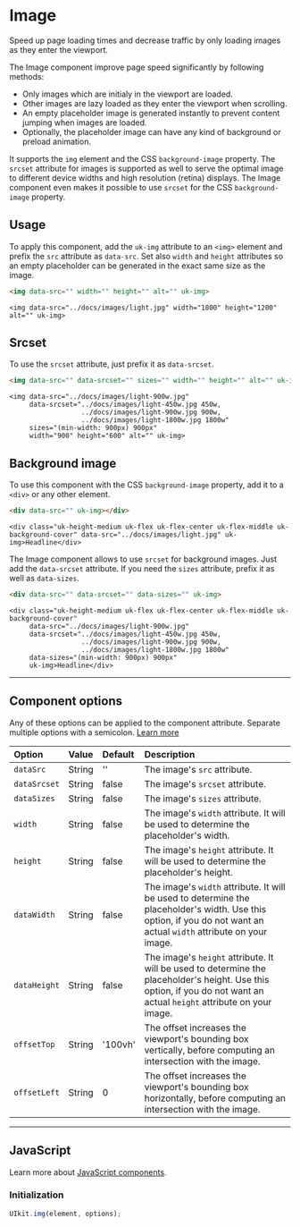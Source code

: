 # Image

<p class="uk-text-lead">Speed up page loading times and decrease traffic by only loading images as they enter the viewport.</p>

The Image component improve page speed significantly by following methods:

- Only images which are initialy in the viewport are loaded.
- Other images are lazy loaded as they enter the viewport when scrolling.
- An empty placeholder image is generated instantly to prevent content jumping when images are loaded.
- Optionally, the placeholder image can have any kind of background or preload animation.

It supports the `img` element and the CSS `background-image` property. The `srcset` attribute for images is supported as well to serve the optimal image to different device widths and high resolution (retina) displays. The Image component even makes it possible to use `srcset` for the CSS `background-image` property.

## Usage

To apply this component, add the `uk-img` attribute to an `<img>` element and prefix the `src` attribute as `data-src`. Set also `width` and `height` attributes so an empty placeholder can be generated in the exact same size as the image.

```html
<img data-src="" width="" height="" alt="" uk-img>
```

```example
<img data-src="../docs/images/light.jpg" width="1800" height="1200" alt="" uk-img>
```

## Srcset

To use the `srcset` attribute, just prefix it as `data-srcset`.

```html
<img data-src="" data-srcset="" sizes="" width="" height="" alt="" uk-img>
```

```example
<img data-src="../docs/images/light-900w.jpg"
     data-srcset="../docs/images/light-450w.jpg 450w,
                  ../docs/images/light-900w.jpg 900w,
                  ../docs/images/light-1800w.jpg 1800w"
     sizes="(min-width: 900px) 900px"
     width="900" height="600" alt="" uk-img>
```

## Background image

To use this component with the CSS `background-image` property, add it to a `<div>` or any other element.

```html
<div data-src="" uk-img></div>
```

```example
<div class="uk-height-medium uk-flex uk-flex-center uk-flex-middle uk-background-cover" data-src="../docs/images/light.jpg" uk-img>Headline</div>
```

The Image component allows to use `srcset` for background images. Just add the `data-srcset` attribute. If you need the `sizes` attribute, prefix it as well as `data-sizes`.

```html
<div data-src="" data-srcset="" data-sizes="" uk-img>
```

```example
<div class="uk-height-medium uk-flex uk-flex-center uk-flex-middle uk-background-cover"
     data-src="../docs/images/light-900w.jpg"
     data-srcset="../docs/images/light-450w.jpg 450w,
                  ../docs/images/light-900w.jpg 900w,
                  ../docs/images/light-1800w.jpg 1800w"
     data-sizes="(min-width: 900px) 900px"
     uk-img>Headline</div>
```

***

## Component options

Any of these options can be applied to the component attribute. Separate multiple options with a semicolon. [Learn more](javascript.md#component-configuration)

| Option         | Value  | Default         | Description                                                                                                |
|:---------------|:-------|:----------------|:-----------------------------------------------------------------------------------------------------------|
| `dataSrc`    | String | ''  | The image's `src` attribute. |
| `dataSrcset` | String | false     | The image's `srcset` attribute. |
| `dataSizes` | String | false     | The image's `sizes` attribute. |
| `width` | String | false     | The image's `width` attribute. It will be used to determine the placeholder's width. |
| `height` | String | false     | The image's `height` attribute. It will be used to determine the placeholder's height. |
| `dataWidth` | String | false     | The image's `width` attribute. It will be used to determine the placeholder's width. Use this option, if you do not want an actual `width` attribute on your image. |
| `dataHeight` | String | false     | The image's `height` attribute. It will be used to determine the placeholder's height. Use this option, if you do not want an actual `height` attribute on your image. |
| `offsetTop` | String | '100vh'     | The offset increases the viewport's bounding box vertically, before computing an intersection with the image. |
| `offsetLeft` | String | 0     | The offset increases the viewport's bounding box horizontally, before computing an intersection with the image. |

***

## JavaScript

Learn more about [JavaScript components](javascript.md#programmatic-use).

### Initialization

```js
UIkit.img(element, options);
```
